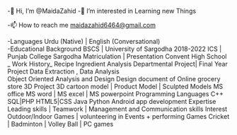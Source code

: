 -👋 Hi, I’m @MaidaZahid
-👀 I’m interested in Learning new Things


-📫 How to reach me
        maidazahid6464@gmail.com  
     
-Languages
    Urdu (Native) | English (Conversational)      
-Educational Background
             BSCS | University of Sargodha 2018-2022 
             ICS  | Punjab College Sargodha 
             Matriculation | Presentation Convent High School 
_ Work History_
Recipe Ingredient Analysis
Departmental Project| Final Year Project
Data Extraction , Data Analysis                                                         
Object Oriented Analysis and Design
Design document of Online grocery store
3D Project
    3D cartoon model | Product Model | Sculpted Models
MS office
    MS word | MS excel | MS powerpoint
Programming Languages
    C++
    SQL|PHP
    HTML5|CSS
    Java
    Python
    Android app development
Expertise
   Leading skills | Teamwork | Management and Communication skills
Interest
   Outdoor/Indoor Games | volunteering in Events + performing
Games
   Cricket | Badminton | Volley Ball | PC games

